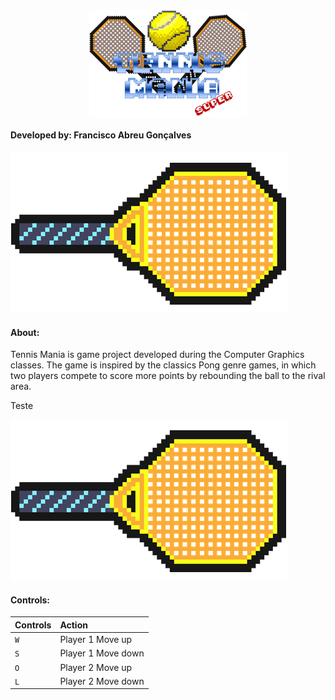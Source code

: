 <style>
.center {
  display: block;
  margin-left: auto;
  margin-right: auto;
  width: 50%;
}
</style>

<img src = "https://github.com/Francis1408/TennisMania/blob/main/bin/Debug/GameLogo.png" class="center">  

#### Developed by: Francisco Abreu Gonçalves


![alt text](https://github.com/Francis1408/TennisMania/blob/main/bin/Debug/RacketSelect.png)
#### About:

Tennis Mania is game project developed during the Computer Graphics classes. The game is inspired by the classics Pong genre games, in which two players compete to score more points by rebounding the ball to the rival area.

<p> Teste </p>

![alt text](https://github.com/Francis1408/TennisMania/blob/main/bin/Debug/RacketSelect.png)
#### Controls:

| Controls | Action            |
|----------|:------------------|
| `W`      |Player 1 Move up   |
| `S`      |Player 1 Move down |
| `O`      |Player 2 Move up   |
| `L`      |Player 2 Move down |